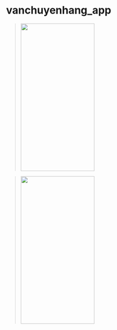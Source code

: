 # vanchuyenhang_app

> <img alt="" width="200" height="400" src="https://user-images.githubusercontent.com/80567323/148056699-e34612c6-7be2-4e1c-b72d-010ea7168d8e.jpg">

> <img alt="" width="200" height="400" src="https://user-images.githubusercontent.com/80567323/148059627-d9f56600-b892-401f-9d5d-36030465916c.jpg">

